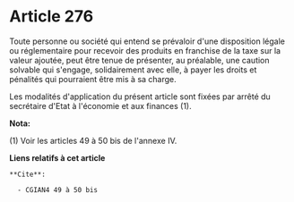 # Article 276

Toute personne ou société qui entend se prévaloir d'une disposition légale ou réglementaire pour recevoir des produits en
franchise de la taxe sur la valeur ajoutée, peut être tenue de présenter, au préalable, une caution solvable qui s'engage,
solidairement avec elle, à payer les droits et pénalités qui pourraient être mis à sa charge.

Les modalités d'application du présent article sont fixées par arrêté du secrétaire d'Etat à l'économie et aux finances (1).

**Nota:**

(1) Voir les articles 49 à 50 bis de l'annexe IV.

**Liens relatifs à cet article**

	**Cite**:

	  - CGIAN4 49 à 50 bis
